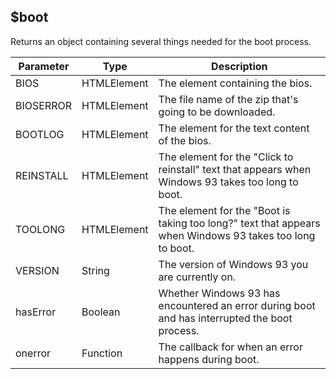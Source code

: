 ## $boot
Returns an object containing several things needed for the boot process.

| Parameter | Type        | Description                                                  |
| --------- | ----------- | ------------------------------------------------------------ |
| BIOS      | HTMLElement | The element containing the bios.                             |
| BIOSERROR | HTMLElement | The file name of the zip that's going to be downloaded.      |
| BOOTLOG   | HTMLElement | The element for the text content of the bios.                |
| REINSTALL | HTMLElement | The element for the "Click to reinstall" text that appears when Windows 93 takes too long to boot. |
| TOOLONG   | HTMLElement | The element for the "Boot is taking too long?" text that appears when Windows 93 takes too long to boot. |
| VERSION   | String      | The version of Windows 93 you are currently on.              |
| hasError  | Boolean     | Whether Windows 93 has encountered an error during boot and has interrupted the boot process. |
| onerror   | Function    | The callback for when an error happens during boot.          |